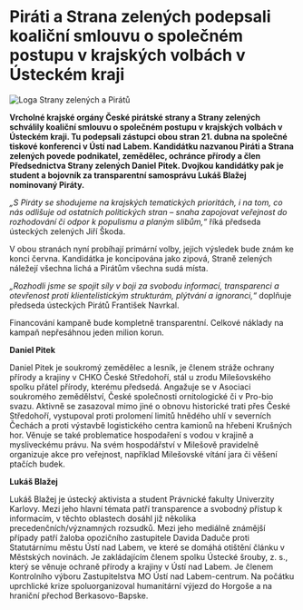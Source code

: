 # Piráti a Strana zelených podepsali koaliční smlouvu o společném postupu v krajských volbách v Ústeckém kraji

![ Loga Strany zelených a Pirátů](http://ustecko.multi.zeleni.cz/wp-content/uploads/sites/24/2016/04/sz+p.png)

**Vrcholné krajské orgány České pirátské strany a Strany zelených schválily koaliční smlouvu o společném postupu v krajských volbách v Ústeckém kraji. Tu podepsali zástupci obou stran 21. dubna na společné tiskové konferenci v Ústí nad Labem. Kandidátku nazvanou Piráti a Strana zelených povede podnikatel, zemědělec, ochránce přírody a člen Předsednictva Strany zelených Daniel Pitek. Dvojkou kandidátky pak je student a bojovník za transparentní samosprávu Lukáš Blažej nominovaný Piráty.** 



*„S Piráty se shodujeme na krajských tematických prioritách, i na tom, co nás odlišuje od ostatních politických stran – snaha zapojovat veřejnost do rozhodování či odpor k populismu a planým slibům,“* říká předseda ústeckých zelených Jiří Škoda.

V obou stranách nyní probíhají primární volby, jejich výsledek bude znám ke konci června. Kandidátka je koncipována jako zipová, Straně zelených náležejí všechna lichá a Pirátům všechna sudá místa.

*„Rozhodli jsme se spojit síly v boji za svobodu informací, transparenci a otevřenost proti klientelistickým strukturám, plýtvání a ignoranci,“* doplňuje předseda ústeckých Pirátů František Navrkal.

Financování kampaně bude kompletně transparentní. Celkové náklady na kampaň nepřesáhnou jeden milion korun.

**Daniel Pitek**

Daniel Pitek je soukromý zemědělec a lesník, je členem stráže ochrany přírody a krajiny v CHKO České Středohoří, stál u zrodu Milešovského spolku přátel přírody, kterému předsedá. Angažuje se v Asociaci soukromého zemědělství, České společnosti ornitologické či v Pro-bio svazu. Aktivně se zasazoval mimo jiné o obnovu historické trati přes České Středohoří, vystupoval proti prolomení limitů hnědého uhlí v severních Čechách a proti výstavbě logistického centra kamionů na hřebeni Krušných hor. Věnuje se také problematice hospodaření s vodou v krajině a mysliveckému právu. Na svém hospodářství v Milešově pravidelně organizuje akce pro veřejnost, například Milešovské vítání jara či věšení ptačích budek.

**Lukáš Blažej**

Lukáš Blažej je ústecký aktivista a student Právnické fakulty Univerzity Karlovy. Mezi jeho hlavní témata patří transparence a svobodný přístup k informacím, v těchto oblastech dosáhl již několika precedenčních/významných rozsudků. Mezi jeho mediálně známější případy patří žaloba opozičního zastupitele Davida Daduče proti Statutárnímu městu Ústí nad Labem, ve které se domáhá otištění článku v Městských novinách. Je zakládajícím členem spolku Ústecké šrouby, z. s., který se věnuje ochraně přírody a krajiny v Ústí nad Labem. Je členem Kontrolního výboru Zastupitelstva MO Ústí nad Labem-centrum. Na počátku uprchlické krize spoluorganizoval humanitární výjezd do Horgoše a na hraniční přechod Berkasovo-Bapske.
